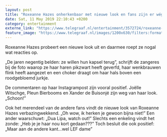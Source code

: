 ```yaml
---
layout: post
title: "Roxeanne Hazes onherkenbaar met nieuwe look en fans zijn er wég van"
date: Sat, 11 May 2019 22:10:43 +0200
category: entertainment
externe_link: "https://www.telegraaf.nl/entertainment/3572724/roxeanne-hazes-onherkenbaar-met-nieuwe-look-en-fans-zijn-er-weg-van"
feature_image: "https://www.telegraaf.nl/images/1200x630/filters:format(jpeg):quality(80)/cdn-kiosk-api.telegraaf.nl/16dd376a-7429-11e9-a03e-0217670beecd.jpg"
---
```


<p class="intro">Roxeanne Hazes probeert een nieuwe look uit en daarmee roept ze nogal wat reacties op.</p> <p>„De jaren negentig belden: ze willen hun kapsel terug”, schrijft de zangeres bij de foto waarop ze haar haren pikzwart heeft geverfd, haar wenkbrauwen flink heeft aangezet en een choker draagt om haar hals boven een roodgebloemd jurkje.</p><p>De commentaren op haar Instagrampost zijn vooral positief. Joëlle Witschge, Pleun Bierbooms en Xander de Buisonjé zijn weg van haar look. „Schoon!”</p><p>Ook het merendeel van de andere fans vindt de nieuwe look van Roxeanne Hazes verbazingwekkend. „Oh wow, ik herken je gewoon bijna niet!” Een ander waarschuwt: „Dua Lipa, watch out!” Slechts een enkeling vindt het zonde: „Heb je je haar nou kort gedaan???” Toch besluit die ook positief: „Maar aan de andere kant...wel LEF dame”</p>

